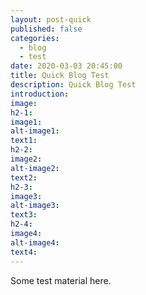 ```yaml
---
layout: post-quick
published: false
categories:
  - blog
  - test
date: 2020-03-03 20:45:00
title: Quick Blog Test
description: Quick Blog Test
introduction:
image:
h2-1:
image1:
alt-image1:
text1:
h2-2:
image2:
alt-image2:
text2:
h2-3:
image3:
alt-image3:
text3:
h2-4:
image4:
alt-image4:
text4:
---
```


Some test material here.